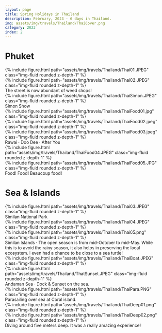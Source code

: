 ```yaml
---
layout: page
title: Spring Holidays in Thailand
description: February, 2023 · 6 days in Thailand.
img: assets/img/travels/Thailand/ThaiCover.png
category: 2023
index: 2
---
```


# Phuket

<div class="row justify-content-sm-center">
    <div class="col-sm-4 mt-3 mt-md-0">
        {% include figure.html path="assets/img/travels/Thailand/Thai01.JPEG" class="img-fluid rounded z-depth-1" %}
    </div>
    <div class="col-sm-8 mt-3 mt-md-0">
        {% include figure.html path="assets/img/travels/Thailand/Thai02.JPEG" class="img-fluid rounded z-depth-1" %}
    </div>
</div>
<div class="caption">
    The street is now abundant of weed shops!
</div>

<div class="row">
    <div class="col-sm mt-3 mt-md-0">
        {% include figure.html path="assets/img/travels/Thailand/ThaiSimon.JPEG" class="img-fluid rounded z-depth-1" %}
    </div>
</div>
<div class="caption">
    Simon Show
</div>

<div class="row">
    <div class="col-sm mt-3 mt-md-0">
        {% include figure.html path="assets/img/travels/Thailand/ThaiFood01.jpg" class="img-fluid rounded z-depth-1" %}
    </div>
    <div class="col-sm mt-3 mt-md-0">
        {% include figure.html path="assets/img/travels/Thailand/ThaiFood02.jpeg" class="img-fluid rounded z-depth-1" %}
    </div>
    <div class="col-sm mt-3 mt-md-0">
        {% include figure.html path="assets/img/travels/Thailand/ThaiFood03.jpeg" class="img-fluid rounded z-depth-1" %}
    </div>
</div>
<div class="caption">
    Rawai · Doo Dee · After You
</div>

<div class="row">
    <div class="col-sm mt-3 mt-md-0">
        {% include figure.html path="assets/img/travels/Thailand/ThaiFood04.JPEG" class="img-fluid rounded z-depth-1" %}
    </div>
    <div class="col-sm mt-3 mt-md-0">
        {% include figure.html path="assets/img/travels/Thailand/ThaiFood05.JPG" class="img-fluid rounded z-depth-1" %}
    </div>
</div>
<div class="caption">
        Food! Food! Beaucoup food!
</div>

# Sea & Islands

<div class="row">
    <div class="col-sm mt-3 mt-md-0">
        {% include figure.html path="assets/img/travels/Thailand/Thai03.JPEG" class="img-fluid rounded z-depth-1" %}
    </div>
</div>
<div class="caption">
    Similan National Park
</div>

<div class="row">
    <div class="col-sm mt-3 mt-md-0">
        {% include figure.html path="assets/img/travels/Thailand/Thai04.JPEG" class="img-fluid rounded z-depth-1" %}
    </div>
    <div class="col-sm mt-3 mt-md-0">
        {% include figure.html path="assets/img/travels/Thailand/Thai05.png" class="img-fluid rounded z-depth-1" %}
    </div>
</div>
<div class="caption">
    Similan Islands · The open season is from mid–October to mid–May. While this is to avoid the rainy season, it also helps in preserving the local ecosystem. I even had a chance to be close to a sea turtle!
</div>

<div class="row justify-content-sm-center">
    <div class="col-sm-8 mt-3 mt-md-0">
        {% include figure.html path="assets/img/travels/Thailand/ThaiBoat.JPEG" class="img-fluid rounded z-depth-1" %}
    </div>
    <div class="col-sm-4 mt-3 mt-md-0">
        {% include figure.html path="assets/img/travels/Thailand/ThatSunset.JPEG" class="img-fluid rounded z-depth-1" %}
    </div>
</div>
<div class="caption">
    Andaman Sea · Dock & Sunset on the sea.
</div>

<div class="row">
    <div class="col-sm mt-3 mt-md-0">
        {% include figure.html path="assets/img/travels/Thailand/ThaiPara.PNG" class="img-fluid rounded z-depth-1" %}
    </div>
</div>
<div class="caption">
    Parasailing over sea at Coral island.
</div>

<div class="row">
    <div class="col-sm mt-3 mt-md-0">
        {% include figure.html path="assets/img/travels/Thailand/ThaiDeep01.png" class="img-fluid rounded z-depth-1" %}
    </div>
    <div class="col-sm mt-3 mt-md-0">
        {% include figure.html path="assets/img/travels/Thailand/ThaiDeep02.png" class="img-fluid rounded z-depth-1" %}
    </div>
</div>
<div class="caption">
    Diving around five meters deep. It was a really amazing experience!
</div>